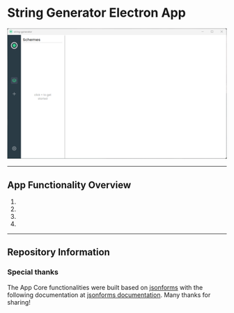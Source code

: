 # String Generator Electron App

![App Home Screen](https://github.com/jakobgabriel/json-forms-string-generator/blob/main/docs/images/home_screen.png)


----

## App Functionality Overview

1. 
2. 
3. 
4. 





----

## Repository Information

### Special thanks

The App Core functionalities were built based on [jsonforms](https://github.com/eclipsesource/jsonforms) with the following documentation at [jsonforms documentation](https://jsonforms.io/). Many thanks for sharing!
